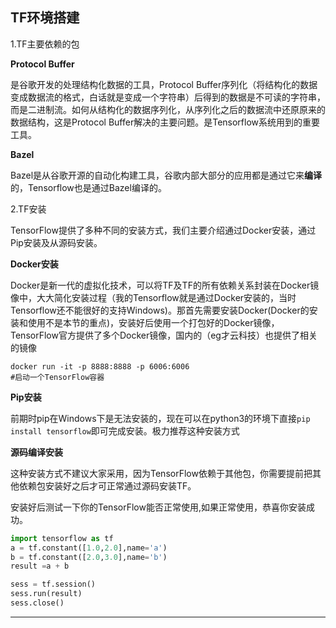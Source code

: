 ## TF环境搭建

1.TF主要依赖的包

**Protocol Buffer**

是谷歌开发的处理结构化数据的工具，Protocol Buffer序列化（将结构化的数据变成数据流的格式，白话就是变成一个字符串）后得到的数据是不可读的字符串，而是二进制流。如何从结构化的数据序列化，从序列化之后的数据流中还原原来的数据结构，这是Protocol Buffer解决的主要问题。是Tensorflow系统用到的重要工具。

**Bazel**

Bazel是从谷歌开源的自动化构建工具，谷歌内部大部分的应用都是通过它来**编译**的，Tensorflow也是通过Bazel编译的。

2.TF安装

TensorFlow提供了多种不同的安装方式，我们主要介绍通过Docker安装，通过Pip安装及从源码安装。

**Docker安装**

Docker是新一代的虚拟化技术，可以将TF及TF的所有依赖关系封装在Docker镜像中，大大简化安装过程（我的Tensorflow就是通过Docker安装的，当时Tensorflow还不能很好的支持Windows)。那首先需要安装Docker(Docker的安装和使用不是本节的重点)，安装好后使用一个打包好的Docker镜像，TensorFlow官方提供了多个Docker镜像，国内的（eg才云科技）也提供了相关的镜像

```
docker run -it -p 8888:8888 -p 6006:6006
#启动一个TensorFlow容器
```
**Pip安装**

前期时pip在Windows下是无法安装的，现在可以在python3的环境下直接`pip install tensorflow`即可完成安装。极力推荐这种安装方式

**源码编译安装**

这种安装方式不建议大家采用，因为TensorFlow依赖于其他包，你需要提前把其他依赖包安装好之后才可正常通过源码安装TF。

安装好后测试一下你的TensorFlow能否正常使用,如果正常使用，恭喜你安装成功。

```python
import tensorflow as tf
a = tf.constant([1.0,2.0],name='a')
b = tf.constant([2.0,3.0],name='b')
result =a + b

sess = tf.session()
sess.run(result)
sess.close()
```
----

